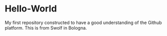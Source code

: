 Hello-World
===========

My first repository constructed to have a good understanding of the Github platform. This is from Swolf in Bologna.
